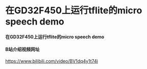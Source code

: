 # 在GD32F450上运行tflite的micro speech demo

#### 在GD32F450上运行tflite的micro speech demo

#### B站介绍视频网址
https://www.bilibili.com/video/BV1dq4y1t74i
